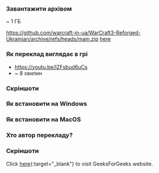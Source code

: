 ### Завантажити архівом
~ 1 ГБ

https://github.com/warcraft-in-ua/WarCraft3-Reforged-Ukrainian/archive/refs/heads/main.zip
[here](https://www.geeksforgeeks.org/)

### Як переклад виглядає в грі 
- https://youtu.be/IZFsbud6uCs
- ~ 8 хвилин

### Скріншоти
### Як встановити на Windows
### Як встановити на MacOS
### Хто автор перекладу?
### Скріншоти

Click [here](https://www.geeksforgeeks.org/){:target="_blank"} 
to visit GeeksForGeeks website.
